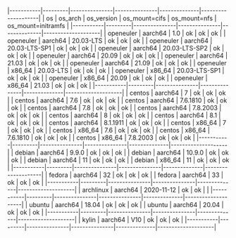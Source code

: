 |-----------|---------|---------------|---------------|--------------|--------------------|
| os        | os_arch | os_version    | os_mount=cifs | os_mount=nfs | os_mount=initramfs |
|-----------|---------|---------------|---------------|--------------|--------------------|
| openeuler | aarch64 | 1.0           | ok            | ok           | ok                 |
| openeuler | aarch64 | 20.03-LTS     | ok            | ok           | ok                 |
| openeuler | aarch64 | 20.03-LTS-SP1 | ok            | ok           | ok                 |
| openeuler | aarch64 | 20.03-LTS-SP2 | ok            | ok           | ok                 |
| openeuler | aarch64 | 20.09         | ok            | ok           | ok                 |
| openeuler | aarch64 | 21.03         | ok            | ok           | ok                 |
| openeuler | aarch64 | 21.09         | ok            | ok           | ok                 |
| openeuler | x86_64  | 20.03-LTS     | ok            | ok           | ok                 |
| openeuler | x86_64  | 20.03-LTS-SP1 | ok            | ok           | ok                 |
| openeuler | x86_64  | 20.09         | ok            | ok           | ok                 |
| openeuler | x86_64  | 21.03         | ok            | ok           | ok                 |
|-----------|---------|---------------|---------------|--------------|--------------------|
| centos    | aarch64 | 7             | ok            | ok           | ok                 |
| centos    | aarch64 | 7.6           | ok            | ok           | ok                 |
| centos    | aarch64 | 7.6.1810      | ok            | ok           | ok                 |
| centos    | aarch64 | 7.8           | ok            | ok           | ok                 |
| centos    | aarch64 | 7.8.2003      | ok            | ok           | ok                 |
| centos    | aarch64 | 8             | ok            | ok           | ok                 |
| centos    | aarch64 | 8.1           | ok            | ok           | ok                 |
| centos    | aarch64 | 8.1.1911      | ok            | ok           | ok                 |
| centos    | x86_64  | 7             | ok            | ok           | ok                 |
| centos    | x86_64  | 7.6           | ok            | ok           | ok                 |
| centos    | x86_64  | 7.6.1810      | ok            | ok           | ok                 |
| centos    | x86_64  | 7.8.2003      | ok            | ok           | ok                 |
|-----------|---------|---------------|---------------|--------------|--------------------|
| debian    | aarch64 | 9.9.0         | ok            | ok           | ok                 |
| debian    | aarch64 | 10.9.0        | ok            | ok           | ok                 |
| debian    | aarch64 | 11            | ok            | ok           | ok                 |
| debian    | x86_64  | 11            | ok            | ok           | ok                 |
|-----------|---------|---------------|---------------|--------------|--------------------|
| fedora    | aarch64 | 32            | ok            | ok           | ok                 |
| fedora    | aarch64 | 33            | ok            | ok           | ok                 |
|-----------|---------|---------------|---------------|--------------|--------------------|
| archlinux | aarch64 | 2020-11-12    | ok            | ok           |                    |
|-----------|---------|---------------|---------------|--------------|--------------------|
| ubuntu    | aarch64 | 18.04         | ok            | ok           | ok                 |
| ubuntu    | aarch64 | 20.04         | ok            | ok           | ok                 |
|-----------|---------|---------------|---------------|--------------|--------------------|
| kylin     | aarch64 | V10           | ok            | ok           | ok                 |
|-----------|---------|---------------|---------------|--------------|--------------------|
